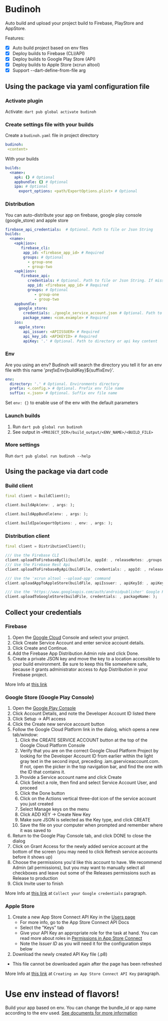 # Budinoh

Auto build and upload your project build to Firebase, PlayStore and AppStore.

Features:
- [x] Auto build project based on env files
- [x] Deploy builds to Firebase (CLI/API)
- [x] Deploy builds to Google Play Store (API)
- [x] Deploy builds to Apple Store (xcrun altool)
- [x] Support --dart-define-from-file arg

## Using the package via yaml configuration file

### Activate plugin
Activate: `dart pub global activate budinoh`

### Create settings file with your builds

Create a `budinoh.yaml` file in project directory

```yaml
budinoh:
 <content>
```

With your builds

```yaml
builds:
  <name>:
    apk: {} # Optional
    appbundle: {} # Optional
    ipa: # Optional
      export_options: <path/ExportOptions.plist> # Optional
```

### Distribution

You can auto-distribute your app on firebase, google play console (google_store) and apple store

```yaml
firebase_api_credentials:  # Optional. Path to file or Json String
builds:
  <name>:
    <apk|ios>:
       firebase_cli:
        app_id: <firebase_app_id> # Required
        groups: # Optional
          - group-one
          - group-two
    <apk|ios>:
       firebase_api:
          credentials: # Optional. Path to file or Json String. If missing it use credentials in firebase_api_credentials 
          app_id: <firebase_app_id> # Required
          groups: # Optional
             - group-one
             - group-two
    appbundle:
      google_store:
        credentials: ./google_service_account.json # Optional. Path to file or Json String
        package_name: <com.example> # Required
    ios:
      apple_store:
        api_issuer: <APIISSUER> # Required
        api_key_id: <APIKEYID> # Required
        apiKey: '.' # Optional. Path to directory or api key content
```

### Env

Are you using an env? 
Budinoh will search the directory you tell it for an env file with this name '${prefixEnv}${buildKey}${suffixEnv}'.

```yaml
env:
  directory: '.' # Optional. Environments directory
  prefix: <.config.> # Optional. Prefix env file name
  suffix: <.json> # Optional. Suffix env file name
```

Set `env: {}` to enable use of the env with the default parameters

### Launch builds
1. Run `dart pub global run budinoh`
2. See output in `<PROJECT_DIR>/build_output/<ENV_NAME>/<BUILD_FILE>`

### More settings
Run `dart pub global run budinoh --help`

## Using the package via dart code

### Build client

```dart
final client = BuildClient();

client.buildApk(env: , args: );

client.buildAppBundle(env: , args: );

client.buildIpa(exportOptions: , env: , args: );
```

### Distribution client

```dart
final client = DistributionClient();

/// Use the Firebase CLI
client.uploadToFirebaseByCli(buildFile, appId: , releaseNotes: ,groups: );
/// Use the Firebase Rest Api
client.uploadToFirebaseByApi(buildFile, credentials: , appId: , releaseNotes: ,groups: );

/// Use the 'xcrun altool --upload-app' command
client.uploadAppToAppleStore(buildFile, apiIssuer: , apiKeyId: , apiKey: );

/// Use the 'https://www.googleapis.com/auth/androidpublisher' Google REST Api
client.uploadToGoogleStore(buildFile, credentials: , packageName: );
```

## Collect your credentials

### Firebase

1. Open the [Google Cloud](https://console.cloud.google.com/projectselector2/iam-admin/serviceaccounts) Console and select your project.
2. Click Create Service Account and enter service account details.
3. Click Create and Continue.
4. Add the Firebase App Distribution Admin role and click Done.
5. Create a private JSON key and move the key to a location accessible to your build environment. Be sure to keep this file somewhere safe, because it grants administrator access to App Distribution in your Firebase project.

More Info at [this link](https://firebase.google.com/docs/app-distribution/authenticate-service-account)

### Google Store (Google Play Console)

1. Open the [Google Play Console](https://play.google.com/console)
2. Click Account Details, and note the Developer Account ID listed there
3. Click Setup → API access
4. Click the Create new service account button
5. Follow the Google Cloud Platform link in the dialog, which opens a new tab/window:
   1. Click the CREATE SERVICE ACCOUNT button at the top of the Google Cloud Platform Console
   2. Verify that you are on the correct Google Cloud Platform Project by looking for the Developer Account ID from earlier within the light gray text in the second input, preceding .iam.gserviceaccount.com. If not, open the picker in the top navigation bar, and find the one with the ID that contains it.
   3. Provide a Service account name and click Create
   4. Click Select a role, then find and select Service Account User, and proceed
   5. Click the Done button
   6. Click on the Actions vertical three-dot icon of the service account you just created
   7. Select Manage keys on the menu
   8. Click ADD KEY -> Create New Key
   9. Make sure JSON is selected as the Key type, and click CREATE
   10. Save the file on your computer when prompted and remember where it was saved to
6. Return to the Google Play Console tab, and click DONE to close the dialog
7. Click on Grant Access for the newly added service account at the bottom of the screen (you may need to click Refresh service accounts before it shows up)
8. Choose the permissions you'd like this account to have. We recommend Admin (all permissions), but you may want to manually select all checkboxes and leave out some of the Releases permissions such as Release to production
9. Click Invite user to finish

More Info at [this link](https://docs.fastlane.tools/getting-started/android/setup) at `Collect your Google credentials` paragraph.

### Apple Store

1. Create a new App Store Connect API Key in the [Users page](https://appstoreconnect.apple.com/access/api)
   - For more info, go to the App Store Connect API Docs
   - Select the "Keys" tab
   - Give your API Key an appropriate role for the task at hand. You can read more about roles in [Permissions in App Store Connect](https://developer.apple.com/support/roles)
   - Note the *Issuer ID* as you will need it for the configuration steps below
2. Download the newly created API Key file (.p8)
  - This file cannot be downloaded again after the page has been refreshed

More Info at [this link](https://docs.fastlane.tools/app-store-connect-api) at `Creating an App Store Connect API Key` paragraph.

# Use env instead of flavors!
Build your app based on env. You can change the bundle_id or app name according to the env used.
[See documents for more information](ENV_INSTEAD_FLAVOUR.md)
